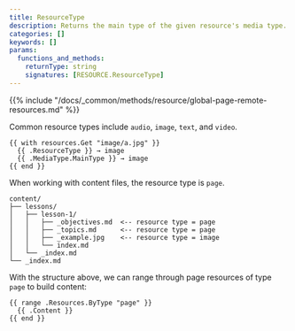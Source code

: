```yaml
---
title: ResourceType
description: Returns the main type of the given resource's media type.
categories: []
keywords: []
params:
  functions_and_methods:
    returnType: string
    signatures: [RESOURCE.ResourceType]
---
```


{{% include "/docs/_common/methods/resource/global-page-remote-resources.md" %}}

Common resource types include `audio`, `image`, `text`, and `video`.

```go-html-template
{{ with resources.Get "image/a.jpg" }}
  {{ .ResourceType }} → image
  {{ .MediaType.MainType }} → image
{{ end }}
```

When working with content files, the resource type is `page`.

```tree
content/
├── lessons/
│   ├── lesson-1/
│   │   ├── _objectives.md  <-- resource type = page
│   │   ├── _topics.md      <-- resource type = page
│   │   ├── _example.jpg    <-- resource type = image
│   │   └── index.md
│   └── _index.md
└── _index.md
```

With the structure above, we can range through page resources of type `page` to build content:

```go-html-template {file="layouts/lessons/page.html"}
{{ range .Resources.ByType "page" }}
  {{ .Content }}
{{ end }}
```
